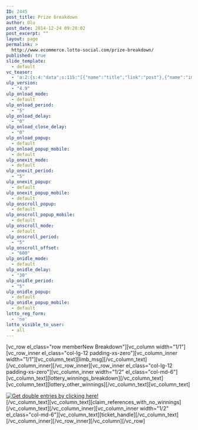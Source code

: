 ```yaml
---
ID: 2445
post_title: Prize breakdown
author: Olu
post_date: 2014-12-24 09:28:02
post_excerpt: ""
layout: page
permalink: >
  http://www.ecommerce.lotto-social.com/prize-breakdown/
published: true
slide_template:
  - default
vc_teaser:
  - 'a:2:{s:4:"data";s:115:"[{"name":"title","link":"post"},{"name":"image","image":"featured","link":"none"},{"name":"text","mode":"excerpt"}]";s:7:"bgcolor";s:0:"";}'
ulp_version:
  - "4.9"
ulp_onload_mode:
  - default
ulp_onload_period:
  - "5"
ulp_onload_delay:
  - "0"
ulp_onload_close_delay:
  - "0"
ulp_onload_popup:
  - default
ulp_onload_popup_mobile:
  - default
ulp_onexit_mode:
  - default
ulp_onexit_period:
  - "5"
ulp_onexit_popup:
  - default
ulp_onexit_popup_mobile:
  - default
ulp_onscroll_popup:
  - default
ulp_onscroll_popup_mobile:
  - default
ulp_onscroll_mode:
  - default
ulp_onscroll_period:
  - "5"
ulp_onscroll_offset:
  - "600"
ulp_onidle_mode:
  - default
ulp_onidle_delay:
  - "30"
ulp_onidle_period:
  - "5"
ulp_onidle_popup:
  - default
ulp_onidle_popup_mobile:
  - default
lotto_reg_form:
  - 'no'
lotto_visible_to_user:
  - all
---
```

[vc_row el_class="row memberNew Breakdown"][vc_column width="1/1"][vc_row_inner el_class="col-lg-12 padding-xs-zero"][vc_column_inner width="1/1"][vc_column_text][limb_msg][/vc_column_text][/vc_column_inner][/vc_row_inner][vc_row_inner el_class="col-lg-12 padding-xs-zero"][vc_column_inner width="1/2" el_class="col-md-6"][vc_column_text][lottery_winnings_breakdown][/vc_column_text][vc_column_text][lottery_other_winnings][/vc_column_text][vc_column_text]
<div id="hilton_banner" class="col-lg-12 whiteBg tc padding-xs imgFull"><a title="Get double entries by clicking here!" href="http://promo.lotto-social.com/spa-break/" target="_blank"><img src="https://lottosocial.s3.amazonaws.com/cms2/wp-content/uploads/spa_db_ent.jpg" alt="Get double entries by clicking here!" />
</a></div>
[/vc_column_text][vc_column_text][claim_references_with_no_winnings][/vc_column_text][/vc_column_inner][vc_column_inner width="1/2" el_class="col-md-6"][vc_column_text][ticket_handle][/vc_column_text][/vc_column_inner][/vc_row_inner][/vc_column][/vc_row]